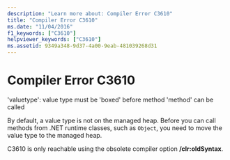 ```yaml
---
description: "Learn more about: Compiler Error C3610"
title: "Compiler Error C3610"
ms.date: "11/04/2016"
f1_keywords: ["C3610"]
helpviewer_keywords: ["C3610"]
ms.assetid: 9349a348-9d37-4a00-9eab-481039268d31
---
```

# Compiler Error C3610

'valuetype': value type must be 'boxed' before method 'method' can be called

By default, a value type is not on the managed heap. Before you can call methods from .NET runtime classes, such as `Object`, you need to move the value type to the managed heap.

C3610 is only reachable using the obsolete compiler option **/clr:oldSyntax**.
